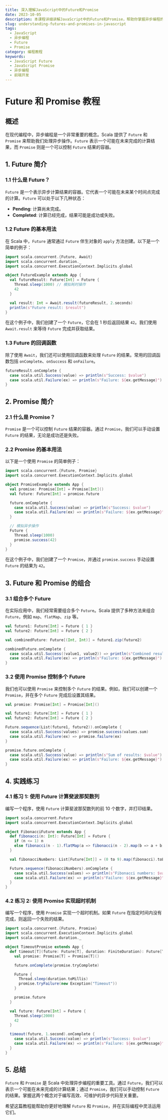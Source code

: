 ```yaml
---
title: 深入理解JavaScript中的Future和Promise
date: 2023-10-05
description: 本课程详细讲解JavaScript中的Future和Promise，帮助你掌握异步编程的核心概念和实际应用。
slug: understanding-futures-and-promises-in-javascript
tags:
  - JavaScript
  - 异步编程
  - Future
  - Promise
category: 编程教程
keywords:
  - JavaScript Future
  - JavaScript Promise
  - 异步编程
  - 前端开发
---
```


# Future 和 Promise 教程

## 概述

在现代编程中，异步编程是一个非常重要的概念。Scala 提供了 `Future` 和 `Promise` 来帮助我们处理异步操作。`Future` 表示一个可能在未来完成的计算结果，而 `Promise` 则是一个可以控制 `Future` 结果的容器。

## 1. Future 简介

### 1.1 什么是 Future？

`Future` 是一个表示异步计算结果的容器。它代表一个可能在未来某个时间点完成的计算。`Future` 可以处于以下几种状态：

- **Pending**: 计算尚未完成。
- **Completed**: 计算已经完成，结果可能是成功或失败。

### 1.2 Future 的基本用法

在 Scala 中，`Future` 通常通过 `Future` 伴生对象的 `apply` 方法创建。以下是一个简单的例子：

```scala
import scala.concurrent.{Future, Await}
import scala.concurrent.duration._
import scala.concurrent.ExecutionContext.Implicits.global

object FutureExample extends App {
  val futureResult: Future[Int] = Future {
    Thread.sleep(1000) // 模拟耗时操作
    42
  }

  val result: Int = Await.result(futureResult, 2.seconds)
  println(s"Future result: $result")
}
```

在这个例子中，我们创建了一个 `Future`，它会在 1 秒后返回结果 `42`。我们使用 `Await.result` 来等待 `Future` 完成并获取结果。

### 1.3 Future 的回调函数

除了使用 `Await`，我们还可以使用回调函数来处理 `Future` 的结果。常用的回调函数包括 `onComplete`、`onSuccess` 和 `onFailure`。

```scala
futureResult.onComplete {
  case scala.util.Success(value) => println(s"Success: $value")
  case scala.util.Failure(ex) => println(s"Failure: ${ex.getMessage}")
}
```

## 2. Promise 简介

### 2.1 什么是 Promise？

`Promise` 是一个可以控制 `Future` 结果的容器。通过 `Promise`，我们可以手动设置 `Future` 的结果，无论是成功还是失败。

### 2.2 Promise 的基本用法

以下是一个使用 `Promise` 的简单例子：

```scala
import scala.concurrent.{Future, Promise}
import scala.concurrent.ExecutionContext.Implicits.global

object PromiseExample extends App {
  val promise: Promise[Int] = Promise[Int]()
  val future: Future[Int] = promise.future

  future.onComplete {
    case scala.util.Success(value) => println(s"Success: $value")
    case scala.util.Failure(ex) => println(s"Failure: ${ex.getMessage}")
  }

  // 模拟异步操作
  Future {
    Thread.sleep(1000)
    promise.success(42)
  }
}
```

在这个例子中，我们创建了一个 `Promise`，并通过 `promise.success` 手动设置 `Future` 的结果为 `42`。

## 3. Future 和 Promise 的组合

### 3.1 组合多个 Future

在实际应用中，我们经常需要组合多个 `Future`。Scala 提供了多种方法来组合 `Future`，例如 `map`、`flatMap`、`zip` 等。

```scala
val future1: Future[Int] = Future { 1 }
val future2: Future[Int] = Future { 2 }

val combinedFuture: Future[(Int, Int)] = future1.zip(future2)

combinedFuture.onComplete {
  case scala.util.Success((value1, value2)) => println(s"Combined result: ($value1, $value2)")
  case scala.util.Failure(ex) => println(s"Failure: ${ex.getMessage}")
}
```

### 3.2 使用 Promise 控制多个 Future

我们也可以使用 `Promise` 来控制多个 `Future` 的结果。例如，我们可以创建一个 `Promise`，并在多个 `Future` 完成后设置其结果。

```scala
val promise: Promise[Int] = Promise[Int]()

val future1: Future[Int] = Future { 1 }
val future2: Future[Int] = Future { 2 }

Future.sequence(List(future1, future2)).onComplete {
  case scala.util.Success(values) => promise.success(values.sum)
  case scala.util.Failure(ex) => promise.failure(ex)
}

promise.future.onComplete {
  case scala.util.Success(value) => println(s"Sum of results: $value")
  case scala.util.Failure(ex) => println(s"Failure: ${ex.getMessage}")
}
```

## 4. 实践练习

### 4.1 练习 1: 使用 Future 计算斐波那契数列

编写一个程序，使用 `Future` 计算斐波那契数列的前 10 个数字，并打印结果。

```scala
import scala.concurrent.Future
import scala.concurrent.ExecutionContext.Implicits.global

object FibonacciFuture extends App {
  def fibonacci(n: Int): Future[Int] = Future {
    if (n <= 1) n
    else fibonacci(n - 1).flatMap(a => fibonacci(n - 2).map(b => a + b))
  }

  val fibonacciNumbers: List[Future[Int]] = (0 to 9).map(fibonacci).toList

  Future.sequence(fibonacciNumbers).onComplete {
    case scala.util.Success(values) => println(s"Fibonacci numbers: $values")
    case scala.util.Failure(ex) => println(s"Failure: ${ex.getMessage}")
  }
}
```

### 4.2 练习 2: 使用 Promise 实现超时机制

编写一个程序，使用 `Promise` 实现一个超时机制。如果 `Future` 在指定时间内没有完成，则返回一个失败的结果。

```scala
import scala.concurrent.{Future, Promise}
import scala.concurrent.ExecutionContext.Implicits.global
import scala.concurrent.duration._

object TimeoutPromise extends App {
  def timeout[T](future: Future[T], duration: FiniteDuration): Future[T] = {
    val promise: Promise[T] = Promise[T]()

    future.onComplete(promise.tryComplete)

    Future {
      Thread.sleep(duration.toMillis)
      promise.tryFailure(new Exception("Timeout"))
    }

    promise.future
  }

  val future: Future[Int] = Future {
    Thread.sleep(2000)
    42
  }

  timeout(future, 1.second).onComplete {
    case scala.util.Success(value) => println(s"Success: $value")
    case scala.util.Failure(ex) => println(s"Failure: ${ex.getMessage}")
  }
}
```

## 5. 总结

`Future` 和 `Promise` 是 Scala 中处理异步编程的重要工具。通过 `Future`，我们可以表示一个可能在未来完成的计算结果；通过 `Promise`，我们可以手动控制 `Future` 的结果。掌握这两个概念对于编写高效、可维护的异步代码至关重要。

希望这篇教程能帮助你更好地理解 `Future` 和 `Promise`，并在实际编程中灵活运用它们。